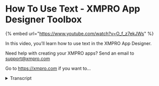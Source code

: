 # How To Use Text - XMPRO App Designer Toolbox
{% embed url="https://www.youtube.com/watch?v=O_f_z7ekJWs" %}



In this video, you’ll learn how to use text in the XMPRO App Designer.

Need help with creating your XMPRO apps? Send an email to support@xmpro.com

Go to https://xmpro.com if you want to...
<details>
<summary>Transcript</summary>In this video, you’ll learn how to use text in the XMPRO App Designer.

Need help with creating your XMPRO apps? Send an email to support@xmpro.com

Go to https://xmpro.com if you want to...
the text block is one of the basic

controls in an application it can be

used as a header a label the descriptive

sentence of a short paragraph or even to

display dynamic data to begin locate the

text block in the blocks tab and drag it

onto the page in fact we have one here

already it can be edited by double

clicking it or by opening the block

properties tab and expanding the

appearance section it cannot accept new

lines so if you want to have several so

if you want to have a several paragraph

block of text you will need several text

blocks the appearance section also

allows you to bind the displayed text to

any parameters the page contains to

demonstrate this let's bind to the

sensor ID parameter save the application

and launch the page on two three four

and the textbox has the value that we

entered into the parameter if you insert

the textbox into another block that

references the datasource it will allow

you to bind the text to any of the

fields in the data source to demonstrate

this we will assign device ID to the

textbox save it and launch the page the

parameter is still here but it does not

matter for this demonstration so we'll

just put 5 the textbox was duplicated

because there was more than one record

in the data source however this is

expected and it did bind correctly to

edit the font and other textual styles

navigate to the blog styling tablet open

the typography section the blog style

manager is explained in further detail

in another video but all of these will

update in real time allowing you to view

and adjust the effects that needing to

launch the page this has been a

demonstration of the text block in app

designer thank you for watching
</details>